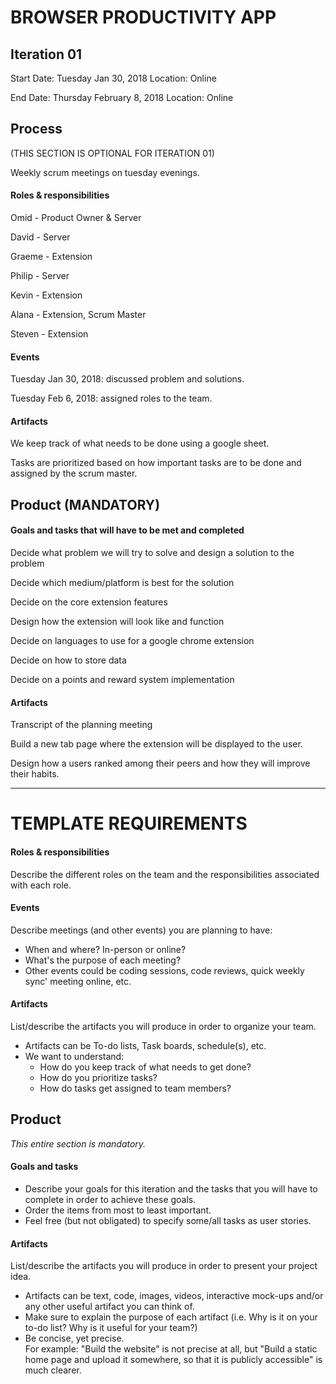 # BROWSER PRODUCTIVITY APP

## Iteration 01

Start Date: Tuesday Jan 30, 2018
Location: Online
<!--- Established a product and discussed goals of the product. (NOT needed here) --->

End Date: Thursday February 8, 2018
Location: Online
<!--- Assigned roles to the team. --->

## Process
(THIS SECTION IS OPTIONAL FOR ITERATION 01)

Weekly scrum meetings on tuesday evenings. 

#### Roles & responsibilities 

Omid - Product Owner & Server

David - Server

Graeme - Extension

Philip - Server

Kevin - Extension

Alana - Extension, Scrum Master

Steven - Extension

#### Events

Tuesday Jan 30, 2018: discussed problem and solutions.

Tuesday Feb 6, 2018: assigned roles to the team.

#### Artifacts

We keep track of what needs to be done using a google sheet.

Tasks are prioritized based on how important tasks are to be done and assigned by the scrum master.


## Product (MANDATORY)

#### Goals and tasks that will have to be met and completed

Decide what problem we will try to solve and design a solution to the problem

Decide which medium/platform is best for the solution

Decide on the core extension features

Design how the extension will look like and function

Decide on languages to use for a google chrome extension

Decide on how to store data

Decide on a points and reward system implementation

#### Artifacts

Transcript of the planning meeting

Build a new tab page where the extension will be displayed to the user.

Design how a users ranked among their peers and how they will improve their habits.


--------------------------------------------------------------------------------------------------------------------------------

# TEMPLATE REQUIREMENTS
#### Roles & responsibilities

Describe the different roles on the team and the responsibilities associated with each role.

#### Events

Describe meetings (and other events) you are planning to have:

 * When and where? In-person or online?
 * What's the purpose of each meeting?
 * Other events could be coding sessions, code reviews, quick weekly sync' meeting online, etc.

#### Artifacts

List/describe the artifacts you will produce in order to organize your team.       

 * Artifacts can be To-do lists, Task boards, schedule(s), etc.
 * We want to understand:
   * How do you keep track of what needs to get done?
   * How do you prioritize tasks?
   * How do tasks get assigned to team members?


## Product

_This entire section is mandatory._

#### Goals and tasks

 * Describe your goals for this iteration and the tasks that you will have to complete in order to achieve these goals.
 * Order the items from most to least important.
 * Feel free (but not obligated) to specify some/all tasks as user stories.

#### Artifacts

List/describe the artifacts you will produce in order to present your project idea.

 * Artifacts can be text, code, images, videos, interactive mock-ups and/or any other useful artifact you can think of.
 * Make sure to explain the purpose of each artifact (i.e. Why is it on your to-do list? Why is it useful for your team?)
 * Be concise, yet precise.         
   For example: "Build the website" is not precise at all, but "Build a static home page and upload it somewhere, so that it is publicly accessible" is much clearer.

